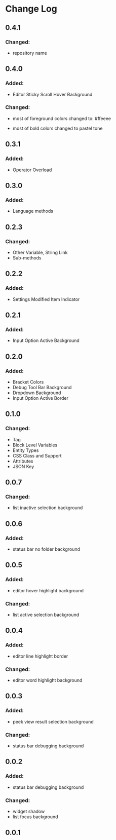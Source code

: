 # Change Log

## 0.4.1

### Changed:

- repository name

## 0.4.0

### Added:

- Editor Sticky Scroll Hover Background

### Changed:

- most of foreground colors changed to: #ffeeee

- most of bold colors changed to pastel tone

## 0.3.1

### Added:

- Operator Overload

## 0.3.0

### Added:

- Language methods

## 0.2.3

### Changed:

- Other Variable, String Link
- Sub-methods

## 0.2.2

### Added:

- Settings Modified Item Indicator

## 0.2.1

### Added:

- Input Option Active Background

## 0.2.0

### Added:

- Bracket Colors
- Debug Tool Bar Background
- Dropdown Background
- Input Option Active Border

## 0.1.0

### Changed:

- Tag
- Block Level Variables
- Entity Types
- CSS Class and Support
- Attributes
- JSON Key

## 0.0.7

### Changed:

- list inactive selection background

## 0.0.6

### Added:

- status bar no folder background

## 0.0.5

### Added:

- editor hover highlight background

### Changed:

- list active selection background

## 0.0.4

### Added:

- editor line highlight border

### Changed:

- editor word highlight background

## 0.0.3

### Added:

- peek view result selection background

### Changed:

- status bar debugging background

## 0.0.2

### Added:

- status bar debugging background

### Changed:

- widget shadow
- list focus background

## 0.0.1
